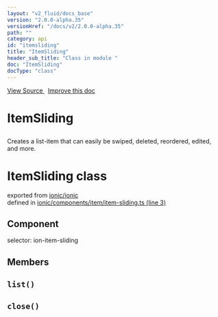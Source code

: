 ```yaml
---
layout: "v2_fluid/docs_base"
version: "2.0.0-alpha.35"
versionHref: "/docs/v2/2.0.0-alpha.35"
path: ""
category: api
id: "itemsliding"
title: "ItemSliding"
header_sub_title: "Class in module "
doc: "ItemSliding"
docType: "class"
---
```



<div class="improve-docs">
  <a href='http://github.com/driftyco/ionic2/tree/master/ionic/components/item/item-sliding.ts#L2'>
    View Source
  </a>
  &nbsp;
  <a href='http://github.com/driftyco/ionic2/edit/master/ionic/components/item/item-sliding.ts#L2'>
    Improve this doc
  </a>
</div>




<h1 class="api-title">

  ItemSliding



</h1>





<p>Creates a list-item that can easily be swiped,
deleted, reordered, edited, and more.</p>


<h1 class="class export">ItemSliding <span class="type">class</span></h1>
<p class="module">exported from <a href='undefined'>ionic/ionic</a><br/>
defined in <a href="https://github.com/driftyco/ionic2/tree/master/ionic/components/item/item-sliding.ts#L3-L43">ionic/components/item/item-sliding.ts (line 3)</a>
</p>
<h2>Component</h2>
  <span>selector: ion-item-sliding</span>


## Members

<div id="list"></div>
<h2>
  <code>list()</code>

</h2>












<div id="close"></div>
<h2>
  <code>close()</code>

</h2>












